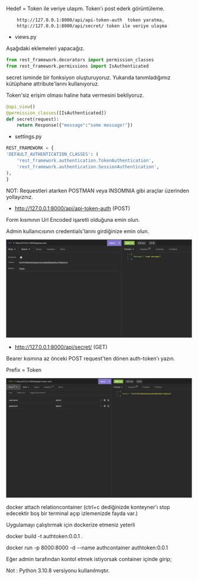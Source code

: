 Hedef = Token ile veriye ulaşım. Token'ı post ederk görüntüleme.

        http://127.0.0.1:8000/api/api-token-auth  token yaratma,
        http://127.0.0.1:8000/api/secret/ token ile veriye ulaşma


* views.py

Aşağıdaki eklemeleri yapacağız.

``` python
from rest_framework.decorators import permission_classes
from rest_framework.permissions import IsAuthenticated
```

secret isminde bir fonksiyon oluşturuyoruz.  Yukarıda tanımladığımız kütüphane attribute'larını kullanıyoruz.

Token'siz erişim olması haline hata vermesini bekliyoruz.

``` python
@api_view()
@permission_classes([IsAuthenticated])
def secret(request):
    return Response({"message":"some message!"})
```

* settings.py 

``` python
REST_FRAMEWORK = {
'DEFAULT_AUTHENTICATION_CLASSES': (
    'rest_framework.authentication.TokenAuthentication',
    'rest_framework.authentication.SessionAuthentication',
),
}
```

NOT: Requestleri atarken POSTMAN veya INSOMNIA gibi araçlar üzerinden yollayıznız.

* http://127.0.0.1:8000/api/api-token-auth   (POST)

Form kısmının Url Encoded işaretli olduğuna emin olun.

Admin kullanıcısının credentials'larını girdiğinize emin olun.

![](img/creating_token.png)

* http://127.0.0.1:8000/api/secret/    (GET)

Bearer kısmına az önceki POST request'ten dönen auth-token'ı yazın.

Prefix = Token

![](img/tokenizer.png)

docker attach relationcontainer (ctrl+c dediğinizde konteyner'ı stop edecektir boş bir terminal açıp izlemenizde fayda var.)

Uygulamayı çalıştırmak için dockerize etmeniz yeterli

docker build -t authtoken:0.0.1 .

docker run -p 8000:8000 -d --name authcontainer authtoken:0.0.1

Eğer admin tarafından kontol etmek istiyorsak container içinde girip;

Not : Python 3.10.8 versiyonu kullanılmıştır.
